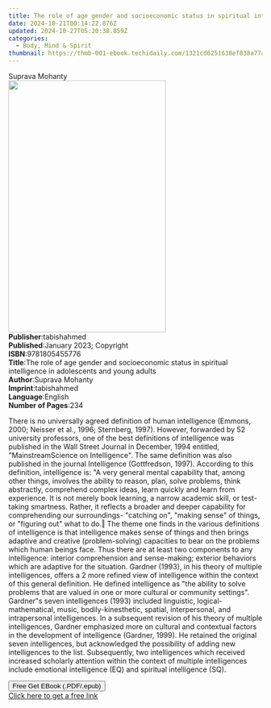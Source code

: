 ```yaml
---
title: The role of age gender and socioeconomic status in spiritual intelligence in adolescents and young adults | Free Book
date: 2024-10-21T00:14:22.876Z
updated: 2024-10-27T05:20:38.859Z
categories:
  - Body, Mind & Spirit
thumbnail: https://thmb-001-ebook.techidaily.com/1321cd6251638ef838a77a90bb01534951e7bf8317284a395e4c4634fb45f66a.jpg
---
```

<main id="book-container">
  <div class="flex flex-col">
    <div class="book-brief flex-1 py-6 px-4 sm:p-6 md:py-10 md:px-8">
      <!-- brief-->
      <div class="book-brief-main">Suprava Mohanty</div>
    </div>
    <div
      class="book-meta-info flex-1 grid gap-4 col-start-1 col-end-3 row-start-1 sm:mb-6 sm:grid-cols-4 lg:gap-6 lg:col-start-2 lg:row-end-6 lg:row-span-6 lg:mb-0"
    >
      <div
        class="book-meta-info-left place-content-center mt-4 p-4 text-sm leading-6 col-start-2 col-span-2 dark:text-slate-400"
      >
        <img
          class="w-full h-500 object-cover rounded-lg sm:h-255 sm:col-span-2 lg:col-span-full"
          src="https://img-001-ebook.techidaily.com/8b40c4a6455a19c2479894d0cd318ccb52ffc7df9908cac7db30fe8ddc48069c.jpg"
          alt=""
          width="312"
          height="500"
        />
      </div>
      <div
        class="book-meta-info-right mt-2 col-start-1 row-start-2 col-span-3 self-center"
      >
        <!-- meta data  -->
        <div class="flex flex-col px-4 md:px-8">
          <div class="flex-1">
            <strong>Publisher</strong>:<span class="px-2">tabishahmed</span>
          </div>
          <div class="flex-1">
            <strong>Published</strong>:<span class="px-2"
              >January 2023; Copyright</span
            >
          </div>
          <div class="flex-1">
            <strong>ISBN</strong>:<span class="px-2">9781805455776</span>
          </div>
          <div class="flex-1">
            <strong>Title</strong>:<span class="px-2"
              >The role of age gender and socioeconomic status in spiritual
              intelligence in adolescents and young adults</span
            >
          </div>
          <div class="flex-1">
            <strong>Author</strong>:<span class="px-2">Suprava Mohanty</span>
          </div>
          <div class="flex-1">
            <strong>Imprint</strong>:<span class="px-2">tabishahmed</span>
          </div>
          <div class="flex-1">
            <strong>Language</strong>:<span class="px-2">English</span>
          </div>
          <div class="flex-1">
            <strong>Number of Pages</strong>:<span class="px-2">234</span>
          </div>
        </div>
      </div>
    </div>
    <div class="book-description flex-1 py-6 px-4 sm:p-6 md:py-10 md:px-8">
      <div class="book-description-main">
        <div accordion-content="" id="description">
          <p>
            There is no universally agreed definition of human intelligence
            (Emmons, 2000; Neisser et al., 1996; Sternberg, 1997). However,
            forwarded by 52 university professors, one of the best definitions
            of intelligence was published in the Wall Street Journal in
            December, 1994 entitled, "MainstreamScience on Intelligence". The
            same definition was also published in the journal Intelligence
            (Gottfredson, 1997). According to this definition, intelligence is:
            "A very general mental capability that, among other things, involves
            the ability to reason, plan, solve problems, think abstractly,
            comprehend complex ideas, learn quickly and learn from experience.
            It is not merely book learning, a narrow academic skill, or
            test-taking smartness. Rather, it reflects a broader and deeper
            capability for comprehending our surroundings- "catching on",
            "making sense" of things, or "figuring out" what to do.‖ The theme
            one finds in the various definitions of intelligence is that
            intelligence makes sense of things and then brings adaptive and
            creative (problem-solving) capacities to bear on the problems which
            human beings face. Thus there are at least two components to any
            intelligence: interior comprehension and sense-making; exterior
            behaviors which are adaptive for the situation. Gardner (1993), in
            his theory of multiple intelligences, offers a 2 more refined view
            of intelligence within the context of this general definition. He
            defined intelligence as "the ability to solve problems that are
            valued in one or more cultural or community settings". Gardner‟s
            seven intelligences (1993) included linguistic,
            logical-mathematical, music, bodily-kinesthetic, spatial,
            interpersonal, and intrapersonal intelligences. In a subsequent
            revision of his theory of multiple intelligences, Gardner emphasized
            more on cultural and contextual factors in the development of
            intelligence (Gardner, 1999). He retained the original seven
            intelligences, but acknowledged the possibility of adding new
            intelligences to the list. Subsequently, two intelligences which
            received increased scholarly attention within the context of
            multiple intelligences include emotional intelligence (EQ) and
            spiritual intelligence (SQ).
          </p>
        </div>
        <div class="accordion-fader"></div>
      </div>
    </div>
    <div class="book-excerpts flex-1 py-6 px-4 sm:p-6 md:py-10 md:px-8"></div>
    <div
      class="book-about-author flex-1 py-6 px-4 sm:p-6 md:py-10 md:px-8"
    ></div>
    <div class="book-free-get flex-1 py-6 px-4 sm:p-6 md:py-10 md:px-8">
      <button
        id="btn-free-get"
        class="bg-blue-500 hover:bg-blue-700 text-white font-bold py-2 px-4 rounded"
      >
        Free Get EBook (.PDF/.epub)
      </button>
      <div id="countdown-display" class="px-2 text-lg mt-2"></div>
      <a
        id="free-link"
        class="hidden bg-blue-500 hover:bg-blue-700 text-white font-bold py-2 px-4 rounded"
        href="https://www.ebooks.com/en-us/book/210750968/the-role-of-age-gender-and-socioeconomic-status-in-spiritual-intelligence-in-adolescents-and-young-adults/suprava-mohanty/"
        target="_blank"
        >Click here to get a free link</a
      >
    </div>
    <script>
      let countdownTime = 0;
      let countdownInterval = null;
      document
        .getElementById('btn-free-get')
        .addEventListener('click', startCountdown);
      function startCountdown() {
        countdownTime = new Date().getTime() + 60000 * 3;
        countdownInterval = setInterval(updateCountdown, 1000);
        document.getElementById('btn-free-get').disabled = true;
        document
          .getElementById('btn-free-get')
          .classList.add('bg-gray-500', 'cursor-not-allowed');
      }
      function updateCountdown() {
        let currentTime = new Date().getTime();
        let timeLeft = countdownTime - currentTime;
        let secondsLeft = Math.floor(timeLeft / 1000);
        document.getElementById('countdown-display').innerHTML =
          `Remaining time: ${secondsLeft} seconds.`;
        if (secondsLeft <= 0) {
          clearInterval(countdownInterval);
          document.getElementById('btn-free-get').classList.add('hidden');
          document.getElementById('free-link').classList.remove('hidden');
          document.getElementById('countdown-display').innerHTML = '';
        }
      }
    </script>
  </div>
</main>

<ins class="adsbygoogle"
      style="display:block"
      data-ad-client="ca-pub-7571918770474297"
      data-ad-slot="8358498916"
      data-ad-format="auto"
      data-full-width-responsive="true"></ins>
    